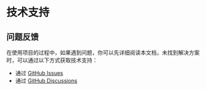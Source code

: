 # 技术支持

## 问题反馈

在使用项目的过程中，如果遇到问题，你可以先详细阅读本文档，未找到解决方案时，可以通过以下方式获取技术支持：

- 通过 [GitHub Issues](https://github.com/vbenjs/vue-vben-admin/issues)
- 通过 [GitHub Discussions](https://github.com/vbenjs/vue-vben-admin/discussions)
